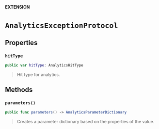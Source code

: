 **EXTENSION**

# `AnalyticsExceptionProtocol`

## Properties
### `hitType`

```swift
public var hitType: AnalyticsHitType
```

> Hit type for analytics.

## Methods
### `parameters()`

```swift
public func parameters() -> AnalyticsParameterDictionary
```

> Creates a parameter dictionary based on the properties of the value.

